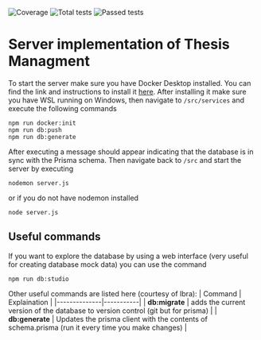 ![Coverage](https://img.shields.io/badge/Coverage-85.94%25-green)
![Total tests](https://img.shields.io/badge/Total%20tests-200-green)
![Passed tests](https://img.shields.io/badge/Passed%20tests-13-red)

# Server implementation of Thesis Managment

To start the server make sure you have Docker Desktop installed. You can find the link and instructions to install it [here](https://www.docker.com/products/docker-desktop/). After installing it make sure you have WSL running on Windows, then navigate to <code>/src/services</code> and execute the following commands

```
npm run docker:init
npm run db:push
npm run db:generate
```

After executing a message should appear indicating that the database is in sync with the Prisma schema. Then navigate back to <code>/src</code> and start the server by executing

```
nodemon server.js
```

or if you do not have nodemon installed

```
node server.js
```

## Useful commands

If you want to explore the database by using a web interface (very useful for creating database mock data) you can use the command

```
npm run db:studio
```

Other useful commands are listed here (courtesy of Ibra):
| Command | Explaination |
|--------------|-----------|
| **db:migrate** | adds the current version of the database to version control (git but for prisma) |
| **db:generate** | Updates the prisma client with the contents of schema.prisma (run it every time you make changes) |

